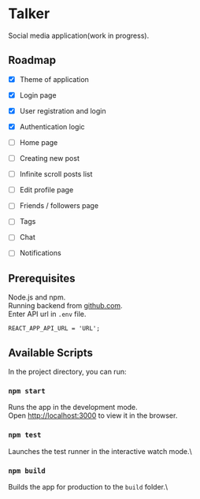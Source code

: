 # Talker

Social media application(work in progress).

## Roadmap
- [x] Theme of application
- [x] Login page
- [X] User registration and login
- [X] Authentication logic
- [ ] Home page
- [ ] Creating new post 
- [ ] Infinite scroll posts list
- [ ] Edit profile page
- [ ] Friends / followers page
- [ ] Tags  
- [ ] Chat
- [ ] Notifications


## Prerequisites

Node.js and npm. <br>
Running backend from [github.com](https://github.com/mateuszmadel/talker-backend). <br>
Enter API url in `.env` file.
   ```JS
   REACT_APP_API_URL = 'URL';
   ```

## Available Scripts

In the project directory, you can run:

### `npm start`

Runs the app in the development mode.\
Open [http://localhost:3000](http://localhost:3000) to view it in the browser.

### `npm test`

Launches the test runner in the interactive watch mode.\

### `npm build`

Builds the app for production to the `build` folder.\


